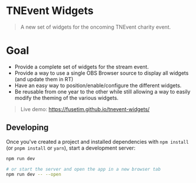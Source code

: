 # TNEvent Widgets

> A new set of widgets for the oncoming TNEvent charity event.

# Goal

* Provide a complete set of widgets for the stream event.
* Provide a way to use a single OBS Browser source to display all widgets (and update them in RT)
* Have an easy way to position/enable/configure the different widgets.
* Be reusable from one year to the other while still allowing a way to easily modify the theming of the various widgets.

> Live demo: https://fusetim.github.io/tnevent-widgets/

## Developing

Once you've created a project and installed dependencies with `npm install` (or `pnpm install` or `yarn`), start a development server:

```bash
npm run dev

# or start the server and open the app in a new browser tab
npm run dev -- --open
```
